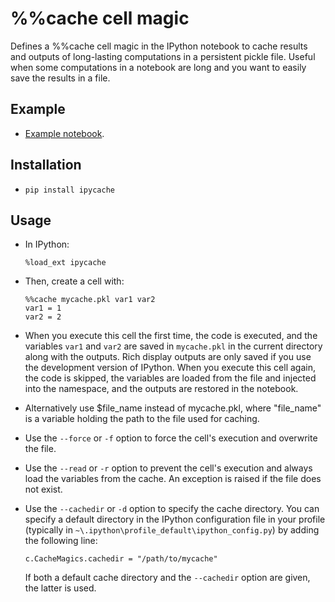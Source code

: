 %%cache cell magic
==================

Defines a %%cache cell magic in the IPython notebook to cache results and outputs of long-lasting computations in a persistent pickle file. Useful when some computations in a notebook are long and you want to easily save the results in a file.

Example
-------

  * [Example notebook](http://nbviewer.ipython.org/urls/raw.github.com/rossant/ipycache/master/examples/example.ipynb).


Installation
------------

  * `pip install ipycache`
  
  
Usage
-----
  
  * In IPython:
  
        %load_ext ipycache
  
  * Then, create a cell with:
  
        %%cache mycache.pkl var1 var2
        var1 = 1
        var2 = 2


  * When you execute this cell the first time, the code is executed, and the variables `var1` and `var2` are saved in `mycache.pkl` in the current directory along with the outputs. Rich display outputs are only saved if you use the development version of IPython. When you execute this cell again, the code is skipped, the variables are loaded from the file and injected into the namespace, and the outputs are restored in the notebook.

  * Alternatively use $file_name instead of mycache.pkl, where "file_name" is a variable holding the path to the file used for caching.

  * Use the `--force` or `-f` option to force the cell's execution and overwrite the file.
  
  * Use the `--read` or `-r` option to prevent the cell's execution and always load the variables from the cache. An exception is raised if the file does not exist.
  
  * Use the `--cachedir` or `-d` option to specify the cache directory. You can specify a default directory in the IPython configuration file in your profile (typically in `~\.ipython\profile_default\ipython_config.py`) by adding the following line:
  
        c.CacheMagics.cachedir = "/path/to/mycache"
  
    If both a default cache directory and the `--cachedir` option are given, the latter is used.
